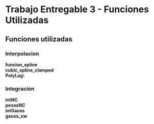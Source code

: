 # Trabajo Entregable 3 - Funciones Utilizadas

## Funciones utilizadas

### Interpolacion

**funcion_spline**\
**cubic_spline_clamped**\
**PolyLag**\

### Integración
**intNC**\
**pesosNC**\
**intGauss**\
**gauss_xw**